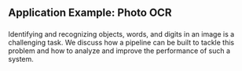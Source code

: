 ## Application Example: Photo OCR
###
Identifying and recognizing objects, words, and digits in an image is a challenging task. We discuss how a pipeline can be built to tackle this problem and how to analyze and
improve the performance of such a system.
###
